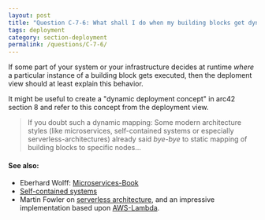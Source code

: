 ```yaml
---
layout: post
title: "Question C-7-6: What shall I do when my building blocks get dynamically assigned an execution environment (node) - so I cannot statically assign them to infrastructure nodes?"
tags: deployment
category: section-deployment
permalink: /questions/C-7-6/
---
```


If some part of your system or your infrastructure decides at runtime _where_ a particular instance of a building block gets executed, then the deploment view should at least explain this behavior.

It might be useful to create a "dynamic deployment concept" in arc42 section 8 and refer to this concept from the deployment view.

>If you doubt such a dynamic mapping: Some modern architecture styles (like microservices, self-contained systems or especially serverless-architectures) already said _bye-bye_ to static mapping of building blocks to specific nodes...


#### See also:

* Eberhard Wolff: [Microservices-Book](https://microservices-book.com/)
* [Self-contained systems](https://scs-architecture.org/)
* Martin Fowler on [serverless architecture](https://martinfowler.com/articles/serverless.html), and an impressive implementation based upon [AWS-Lambda](https://serverless.com/).
